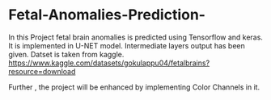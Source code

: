 # Fetal-Anomalies-Prediction-

In this Project fetal brain anomalies is predicted using Tensorflow and keras.
It is implemented in U-NET model. Intermediate layers output has been given. 
Datset is taken from kaggle.
https://www.kaggle.com/datasets/gokulappu04/fetalbrains?resource=download

Further , the project will be enhanced by implementing Color Channels in it.
